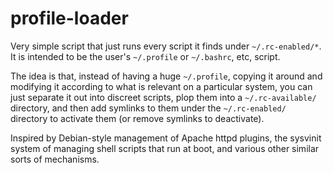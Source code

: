 # profile-loader
Very simple script that just runs every script it finds under `~/.rc-enabled/*`. It is intended to be the user's `~/.profile` or `~/.bashrc`, etc, script.

The idea is that, instead of having a huge `~/.profile`, copying it around and modifying it according to what is relevant on a particular system, you can just separate it out into discreet scripts, plop them into a `~/.rc-available/` directory, and then add symlinks to them under the `~/.rc-enabled/` directory to activate them (or remove symlinks to deactivate).

Inspired by Debian-style management of Apache httpd plugins, the sysvinit system of managing shell scripts that run at boot, and various other similar sorts of mechanisms.
